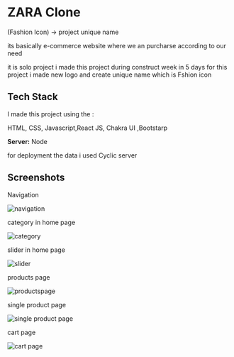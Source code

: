 
# ZARA Clone 

(Fashion Icon) -> project unique name

its basically e-commerce website where we an purcharse according to our need

it is solo project i made this project during construct week in 5 days
for this project i made new logo and create unique name which is Fshion icon


## Tech Stack
I made this project using the : 

HTML, CSS, Javascript,React JS, Chakra UI ,Bootstarp

**Server:** Node

for deployment the data i used Cyclic server


## Screenshots

Navigation

![navigation](https://user-images.githubusercontent.com/112552732/229432729-7c13296c-17dc-4c01-8543-2e9b773f9c79.PNG)

category in home page

![category](https://user-images.githubusercontent.com/112552732/229433051-8b770199-ed0a-4935-865d-13501bb9bd9c.PNG)

slider in home page

![slider](https://user-images.githubusercontent.com/112552732/229433435-7ccd98d5-9368-4cdd-966d-738c22d132b0.PNG)

products page

![productspage](https://user-images.githubusercontent.com/112552732/229433590-0613ae18-b6ab-4b63-95a7-ce6865d7d259.PNG)

single product page

![single product page](https://user-images.githubusercontent.com/112552732/229434009-46280763-dde2-4532-8acb-7031aae22adc.PNG)

cart page

![cart page](https://user-images.githubusercontent.com/112552732/229433771-90c33774-aa39-49a5-a512-f69e4dcadbe6.PNG)
